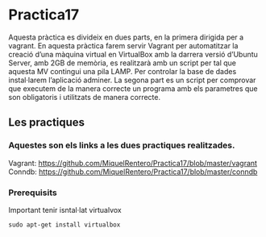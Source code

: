 # Practica17

Aquesta pràctica es divideix en dues parts, en la primera dirigida per a vagrant.
En aquesta pràctica farem servir Vagrant per automatitzar la creació d’una màquina virtual en VirtualBox 
amb la darrera versió d’Ubuntu Server, amb 2GB de memòria, es realitzarà
amb un script per tal que aquesta MV contingui una pila LAMP. 
Per controlar la base de dades instal·larem l’aplicació adminer.
La segona part es un script per comprovar que executem de la manera correcte un programa amb els parametres que son obligatoris
i utilitzats de manera correcte.

## Les practiques 
### Aquestes son els links a les dues practiques realitzades.

Vagrant: https://github.com/MiquelRentero/Practica17/blob/master/vagrant
Conndb: https://github.com/MiquelRentero/Practica17/blob/master/conndb


### Prerequisits

Important tenir isntal·lat virtualvox 

```
sudo apt-get install virtualbox 
```
